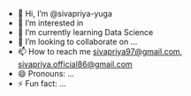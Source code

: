 - 👋 Hi, I’m @sivapriya-yuga
- 👀 I’m interested in 
- 🌱 I’m currently learning Data Science
- 💞️ I’m looking to collaborate on ...
- 📫 How to reach me sivapriya97@gmail.com, sivapriya.official86@gmail.com
- 😄 Pronouns: ...
- ⚡ Fun fact: ...

<!---
sivapriya-yuga/sivapriya-yuga is a ✨ special ✨ repository because its `README.md` (this file) appears on your GitHub profile.
You can click the Preview link to take a look at your changes.
--->
